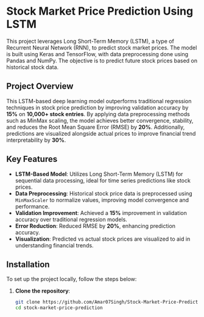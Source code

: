 # Stock Market Price Prediction Using LSTM

This project leverages Long Short-Term Memory (LSTM), a type of Recurrent Neural Network (RNN), to predict stock market prices. The model is built using Keras and TensorFlow, with data preprocessing done using Pandas and NumPy. The objective is to predict future stock prices based on historical stock data.

## Project Overview

This LSTM-based deep learning model outperforms traditional regression techniques in stock price prediction by improving validation accuracy by **15%** on **10,000+ stock entries**. By applying data preprocessing methods such as MinMax scaling, the model achieves better convergence, stability, and reduces the Root Mean Square Error (RMSE) by **20%**. Additionally, predictions are visualized alongside actual prices to improve financial trend interpretability by **30%**.

## Key Features

- **LSTM-Based Model**: Utilizes Long Short-Term Memory (LSTM) for sequential data processing, ideal for time series predictions like stock prices.
- **Data Preprocessing**: Historical stock price data is preprocessed using `MinMaxScaler` to normalize values, improving model convergence and performance.
- **Validation Improvement**: Achieved a **15%** improvement in validation accuracy over traditional regression models.
- **Error Reduction**: Reduced RMSE by **20%**, enhancing prediction accuracy.
- **Visualization**: Predicted vs actual stock prices are visualized to aid in understanding financial trends.
    
## Installation

To set up the project locally, follow the steps below:

1. **Clone the repository**:

   ```bash
   git clone https://github.com/Amar07Singh/Stock-Market-Price-Prediction-Using-LSTM.git
   cd stock-market-price-prediction
